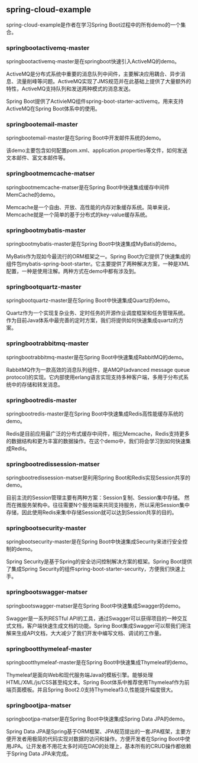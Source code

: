 ## spring-cloud-example ##

spring-cloud-example是作者在学习Spring Boot过程中的所有demo的一个集合。

### springbootactivemq-master ###
springbootactivemq-master是在springboot快速引入ActiveMQ的demo。

ActiveMQ是分布式系统中重要的消息队列中间件，主要解决应用耦合、异步消息、流量削峰等问题。ActiveMQ实现了JMS规范并在此基础上提供了大量额外的特性，ActiveMQ支持队列和发送两种模式的消息发送。

Spring Boot提供了ActivieMQ组件spring-boot-starter-activemq，用来支持ActiveMQ在Spring Boot体系中的使用。

### springbootemail-master ###
springbootemail-master是在Spring Boot中开发邮件系统的demo。

该demo主要包含如何配置pom.xml、application.properties等文件，如何发送文本邮件、富文本邮件等。

### springbootmemcache-matser ###
springbootmemcache-matser是在Spring Boot中快速集成缓存中间件MemCache的demo。

Memcache是一个自由、开放、高性能的内存对象缓存系统。简单来说，Memcache就是一个简单的基于分布式的key-value缓存系统。

### springbootmybatis-master ###
springbootmybatis-master是在Spring Boot中快速集成MyBatis的demo。

MyBatis作为现如今最流行的ORM框架之一。Spring Boot为它提供了快速集成的组件包mybatis-spring-boot-starter。它主要提供了两种解决方案，一种是XML配置，一种是使用注解。两种方式在demo中都有涉及到。

### springbootquartz-master ###
springbootquartz-master是在Spring Boot中快速集成Quartz的demo。

Quartz作为一个实现复杂业务、定时任务的开源作业调度框架和任务管理系统。作为目前Java体系中最完善的定时方案，我们将提供如何快速集成quartz的方案。

### springbootrabbitmq-master ###
springbootrabbitmq-master是在Spring Boot中快速集成RabbitMQ的demo。

RabbitMQ作为一款高效的消息队列组件，是AMQP(advanced message queue protocol)的实现。它内部使用erlang语言实现支持多种客户端，多用于分布式系统中的存储和转发消息。

### springbootredis-master ###
springbootredis-master是在Spring Boot中快速集成Redis高性能缓存系统的demo。

Redis是目前应用最广泛的分布式缓存中间件，相比Memcache，Redis支持更多的数据结构和更为丰富的数据操作。在这个demo中，我们将会学习到如何快速集成Redis。

### springbootredissession-matser ###
springbootredissession-matser是利用Spring Boot和Redis实现Session共享的demo。

目前主流的Session管理主要有两种方案：Session复制、Session集中存储。
然而在微服务架构中。往往需要N个服务端来共同支持服务，所以采用Session集中存储，因此使用Redis来集中存储Session就可以达到Session共享的目的。

### springbootsecurity-master ###
springbootsecurity-master是在Spring Boot中快速集成Security来进行安全控制的demo。

Spring Security是基于Spring的安全访问控制解决方案的框架。Spring Boot提供了集成Spring Security的组件spring-boot-starter-security，方便我们快速上手。

### springbootswagger-matser ###
springbootswagger-matser是在Spring Boot中快速集成Swagger的demo。

Swagger是一系列RESTful API的工具，通过Swagger可以获得项目的一种交互式文档，客户端快速生成文档的功能。Spring Boot集成Swagger可以帮我们用注解来生成API文档，大大减少了我们开发中编写文档、调试的工作量。

### springbootthymeleaf-master ###
springbootthymeleaf-master是在Spring Boot中快速集成Thymeleaf的demo。

Thymeleaf是面向Web和现代服务端Java的模板引擎。能够处理HTML/XML/js/CSS甚至纯文本。Spring Boot体系中推荐使用Thymeleaf作为前端页面模板。并且Spring Boot2.0支持Thymeleaf3.0,性能提升幅度很大。

### springbootjpa-matser ###
springbootjpa-matser是在Spring Boot中快速集成Spring Data JPA的demo。

Spring Data JPA是Spring基于ORM框架、JPA规范提出的一套JPA框架，主要方便开发者用极简的代码实现对数据的访问和操作。方便开发者在Spring Boot中使用JPA。让开发者不用花太多时间在DAO的处理上，基本所有的CRUD操作都依赖于Spring Data JPA来完成。



